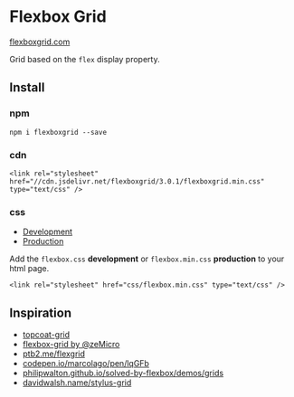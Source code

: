 Flexbox Grid
===========

[flexboxgrid.com](http://flexboxgrid.com)

Grid based on the `flex` display property.

Install
---------
### npm
`npm i flexboxgrid --save`

### cdn
```
<link rel="stylesheet" href="//cdn.jsdelivr.net/flexboxgrid/3.0.1/flexboxgrid.min.css" type="text/css" />
```

### css
* [Development](https://raw.githubusercontent.com/kristoferjoseph/flexboxgrid/master/css/flexboxgrid.css)
* [Production](https://raw.githubusercontent.com/kristoferjoseph/flexboxgrid/master/css/flexboxgrid.min.css)

Add the `flexbox.css` __development__ or `flexbox.min.css` __production__ to your html page.

```
<link rel="stylesheet" href="css/flexbox.min.css" type="text/css" />
```
Inspiration
-----------
- [topcoat-grid](https://github.com/topcoat/grid)
- [flexbox-grid by @zeMicro](https://github.com/zeMirco/flexbox-grid)
- [ptb2.me/flexgrid](http://ptb2.me/flexgrid/)
- [codepen.io/marcolago/pen/lqGFb](http://codepen.io/marcolago/pen/lqGFb)
- [philipwalton.github.io/solved-by-flexbox/demos/grids](http://philipwalton.github.io/solved-by-flexbox/demos/grids/)
- [davidwalsh.name/stylus-grid](http://davidwalsh.name/stylus-grid)
